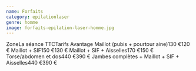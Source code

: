 ```yaml
---
name: Forfaits
category: epilationlaser
genre: homme
image: forfaits-epilation-laser-homme.jpg
---
```


<div class="grid grid-cols-12 gap-4 sm:text-base text-sm  max-w-[850px] text-center border border-black px-6 sm:px-12 py-8 mx-auto">
<span class="font-bold text-left col-span-6">Zone</span><span class="font-bold col-span-3">La séance TTC</span><span class="font-bold col-span-3">Tarifs Avantage</span>
<span class="text-left col-span-6">Maillot (pubis + pourtour aine)</span><span class="col-span-3">130 €</span><span class="col-span-3">120 €</span>
<span class="text-left col-span-6">Maillot + SIF</span><span class="col-span-3">150 €</span><span class="col-span-3">130 €</span>
<span class="text-left col-span-6">Maillot + SIF + Aisselles</span><span class="col-span-3">170 €</span><span class="col-span-3">150 €</span>
<span class="text-left col-span-6">Torse/abdomen et dos</span><span class="col-span-3">440 €</span><span class="col-span-3">390 €</span>
<span class="text-left col-span-6">Jambes complètes + Maillot + SIF + Aisselles</span><span class="col-span-3">440 €</span><span class="col-span-3">390 €</span>
</div>
